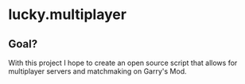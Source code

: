 # lucky.multiplayer
## Goal?
With this project I hope to create an open source script that allows for multiplayer servers and matchmaking on Garry's Mod.
